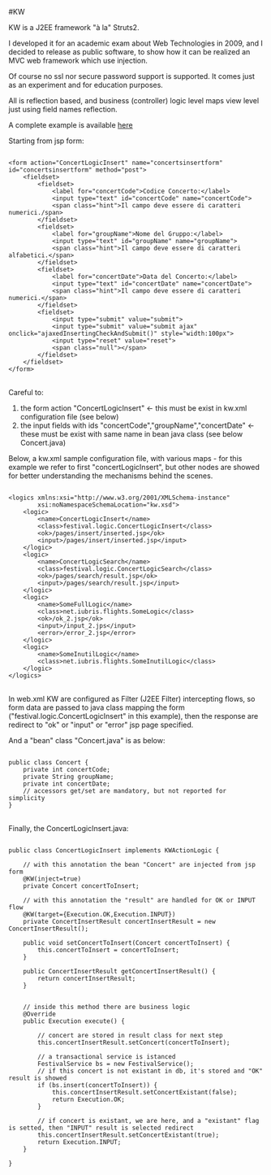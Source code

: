 #KW
  
KW is a J2EE framework "à la" Struts2. 

I developed it for an academic exam about Web Technologies in 2009, and I decided to release as public software, to show how it can be realized an MVC web framework which use injection.


Of course no ssl nor secure password support is supported. It comes just as an experiment and for education purposes.


All is reflection based, and business (controller) logic level maps view level just using field names reflection.

A complete example is available [here](../../../kw_archimedes_kv_optimusprime__sample)

Starting from jsp form:
<pre>
<code>
&lt;form action=&quot;ConcertLogicInsert&quot; name=&quot;concertsinsertform&quot; id=&quot;concertsinsertform&quot; method=&quot;post&quot;&gt;
	&lt;fieldset&gt;
		&lt;fieldset&gt;
			&lt;label for=&quot;concertCode&quot;&gt;Codice Concerto:&lt;/label&gt;
			&lt;input type=&quot;text&quot; id=&quot;concertCode&quot; name=&quot;concertCode&quot;&gt;
			&lt;span class=&quot;hint&quot;&gt;Il campo deve essere di caratteri numerici./span&gt;
		&lt;/fieldset&gt;
		&lt;fieldset&gt;
			&lt;label for=&quot;groupName&quot;&gt;Nome del Gruppo:&lt;/label&gt;
			&lt;input type=&quot;text&quot; id=&quot;groupName&quot; name=&quot;groupName&quot;&gt;
			&lt;span class=&quot;hint&quot;&gt;Il campo deve essere di caratteri alfabetici.&lt;/span&gt;
		&lt;/fieldset&gt;
		&lt;fieldset&gt;
			&lt;label for=&quot;concertDate&quot;&gt;Data del Concerto:&lt;/label&gt;
			&lt;input type=&quot;text&quot; id=&quot;concertDate&quot; name=&quot;concertDate&quot;&gt;
			&lt;span class=&quot;hint&quot;&gt;Il campo deve essere di caratteri numerici.&lt;/span&gt;
		&lt;/fieldset&gt;
		&lt;fieldset&gt;
			&lt;input type=&quot;submit&quot; value=&quot;submit&quot;&gt;
			&lt;input type=&quot;submit&quot; value=&quot;submit ajax&quot; onclick=&quot;ajaxedInsertingCheckAndSubmit()&quot; style=&quot;width:100px&quot;&gt;
			&lt;input type=&quot;reset&quot; value=&quot;reset&quot;&gt;
			&lt;span class=&quot;null&quot;&gt;&lt;/span&gt;
		&lt;/fieldset&gt;
	&lt;/fieldset&gt;
&lt;/form&gt;
</code>
</pre>

Careful to:

1. the form action "ConcertLogicInsert"  <- this must be exist in kw.xml configuration file (see below) 
2. the input fields with ids "concertCode","groupName","concertDate" <- these must be exist with same name in bean java class (see below Concert.java)

Below, a kw.xml sample configuration file, with various maps - for this example we refer to first "concertLogicInsert", but other nodes are showed for better understanding the mechanisms behind the scenes.
<pre>
<code>
&lt;logics xmlns:xsi=&quot;http://www.w3.org/2001/XMLSchema-instance&quot;
		xsi:noNamespaceSchemaLocation=&quot;kw.xsd&quot;&gt;
	&lt;logic&gt;
		&lt;name&gt;ConcertLogicInsert&lt;/name&gt;
		&lt;class&gt;festival.logic.ConcertLogicInsert&lt;/class&gt;
		&lt;ok&gt;/pages/insert/inserted.jsp&lt;/ok&gt;
		&lt;input&gt;/pages/insert/inserted.jsp&lt;/input&gt;
	&lt;/logic&gt;
	&lt;logic&gt;
		&lt;name&gt;ConcertLogicSearch&lt;/name&gt;
		&lt;class&gt;festival.logic.ConcertLogicSearch&lt;/class&gt;
		&lt;ok&gt;/pages/search/result.jsp&lt;/ok&gt;
		&lt;input&gt;/pages/search/result.jsp&lt;/input&gt;
	&lt;/logic&gt;
	&lt;logic&gt;
		&lt;name&gt;SomeFullLogic&lt;/name&gt;
		&lt;class&gt;net.iubris.flights.SomeLogic&lt;/class&gt;
		&lt;ok&gt;/ok_2.jsp&lt;/ok&gt;
		&lt;input&gt;/input_2.jps&lt;/input&gt;
		&lt;error&gt;/error_2.jsp&lt;/error&gt;		
	&lt;/logic&gt;	
	&lt;logic&gt;
		&lt;name&gt;SomeInutilLogic&lt;/name&gt;
		&lt;class&gt;net.iubris.flights.SomeInutilLogic&lt;/class&gt;			
	&lt;/logic&gt;	
&lt;/logics&gt;
</code>
</pre>
  

In web.xml KW are configured as Filter (J2EE Filter) intercepting flows, so form data are passed to java class mapping the form ("festival.logic.ConcertLogicInsert" in this example), then the response are redirect to "ok" or "input" or "error" jsp page specified.

And a "bean" class "Concert.java" is as below:

<pre>
<code>
public class Concert {	
	private int concertCode;
	private String groupName;
	private int concertDate;
	// accessors get/set are mandatory, but not reported for simplicity
}
</code>
</pre>



Finally, the ConcertLogicInsert.java:
<pre>
<code>
public class ConcertLogicInsert implements KWActionLogic {
	
	// with this annotation the bean "Concert" are injected from jsp form
	@KW(inject=true)
	private Concert concertToInsert;
	
	// with this annotation the "result" are handled for OK or INPUT flow 
	@KW(target={Execution.OK,Execution.INPUT})
	private ConcertInsertResult concertInsertResult = new ConcertInsertResult();
	
	public void setConcertToInsert(Concert concertToInsert) {
		this.concertToInsert = concertToInsert;
	}
	
	public ConcertInsertResult getConcertInsertResult() {
		return concertInsertResult;
	}


	// inside this method there are business logic
	@Override
	public Execution execute() {
		
		// concert are stored in result class for next step
		this.concertInsertResult.setConcert(concertToInsert);
		
		// a transactional service is istanced
		FestivalService bs = new FestivalService();
		// if this concert is not existant in db, it's stored and "OK" result is showed
		if (bs.insert(concertToInsert)) {
			this.concertInsertResult.setConcertExistant(false);						
			return Execution.OK;
		}

		// if concert is existant, we are here, and a "existant" flag is setted, then "INPUT" result is selected redirect
		this.concertInsertResult.setConcertExistant(true);
		return Execution.INPUT;
	}	
	
}
</code>
</pre>
